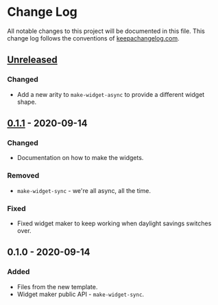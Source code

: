 # Change Log
All notable changes to this project will be documented in this file. This change log follows the conventions of [keepachangelog.com](http://keepachangelog.com/).

## [Unreleased]
### Changed
- Add a new arity to `make-widget-async` to provide a different widget shape.

## [0.1.1] - 2020-09-14
### Changed
- Documentation on how to make the widgets.

### Removed
- `make-widget-sync` - we're all async, all the time.

### Fixed
- Fixed widget maker to keep working when daylight savings switches over.

## 0.1.0 - 2020-09-14
### Added
- Files from the new template.
- Widget maker public API - `make-widget-sync`.

[Unreleased]: https://github.com/your-name/cb-test/compare/0.1.1...HEAD
[0.1.1]: https://github.com/your-name/cb-test/compare/0.1.0...0.1.1
